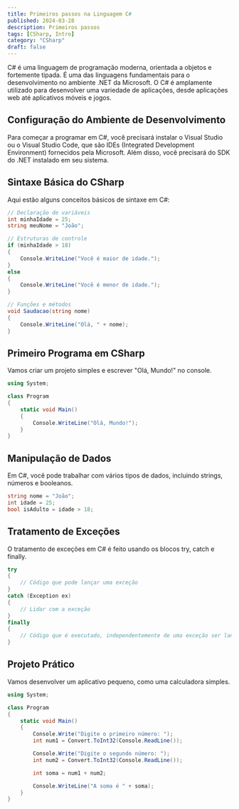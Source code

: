 ```yaml
---
title: Primeiros passos na Linguagem C#
published: 2024-03-28
description: Primeiros passos
tags: [CSharp, Intro]
category: "CSharp"
draft: false
---
```


C# é uma linguagem de programação moderna, orientada a objetos e fortemente tipada. É uma das linguagens fundamentais para o desenvolvimento no ambiente .NET da Microsoft. O C# é amplamente utilizado para desenvolver uma variedade de aplicações, desde aplicações web até aplicativos móveis e jogos.

## Configuração do Ambiente de Desenvolvimento

Para começar a programar em C#, você precisará instalar o Visual Studio ou o Visual Studio Code, que são IDEs (Integrated Development Environment) fornecidos pela Microsoft. Além disso, você precisará do SDK do .NET instalado em seu sistema.

## Sintaxe Básica do CSharp

Aqui estão alguns conceitos básicos de sintaxe em C#:

```csharp
// Declaração de variáveis
int minhaIdade = 25;
string meuNome = "João";

// Estruturas de controle
if (minhaIdade > 18)
{
    Console.WriteLine("Você é maior de idade.");
}
else
{
    Console.WriteLine("Você é menor de idade.");
}

// Funções e métodos
void Saudacao(string nome)
{
    Console.WriteLine("Olá, " + nome);
}
```

## Primeiro Programa em CSharp

Vamos criar um projeto simples e escrever "Olá, Mundo!" no console.

```csharp
using System;

class Program
{
    static void Main()
    {
        Console.WriteLine("Olá, Mundo!");
    }
}
```

## Manipulação de Dados

Em C#, você pode trabalhar com vários tipos de dados, incluindo strings, números e booleanos.

```csharp
string nome = "João";
int idade = 25;
bool isAdulto = idade > 18;
```

## Tratamento de Exceções

O tratamento de exceções em C# é feito usando os blocos try, catch e finally.

```csharp
try
{
    // Código que pode lançar uma exceção
}
catch (Exception ex)
{
    // Lidar com a exceção
}
finally
{
    // Código que é executado, independentemente de uma exceção ser lançada
}
```

## Projeto Prático

Vamos desenvolver um aplicativo pequeno, como uma calculadora simples.

```csharp
using System;

class Program
{
    static void Main()
    {
        Console.Write("Digite o primeiro número: ");
        int num1 = Convert.ToInt32(Console.ReadLine());

        Console.Write("Digite o segundo número: ");
        int num2 = Convert.ToInt32(Console.ReadLine());

        int soma = num1 + num2;

        Console.WriteLine("A soma é " + soma);
    }
}
```
